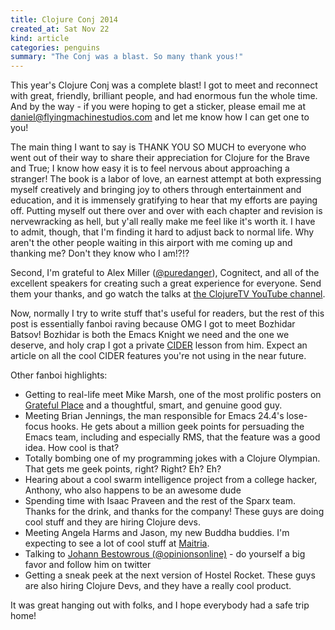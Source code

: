 ```yaml
---
title: Clojure Conj 2014
created_at: Sat Nov 22
kind: article
categories: penguins
summary: "The Conj was a blast. So many thank yous!"
---
```


This year's Clojure Conj was a complete blast! I got to meet and
reconnect with great, friendly, brilliant people, and had enormous fun
the whole time. And by the way - if you were hoping to get a sticker,
please email me at
[daniel@flyingmachinestudios.com](mailto:daniel@flyingmachinestudios.com)
and let me know how I can get one to you!

The main thing I want to say is THANK YOU SO MUCH to everyone who went
out of their way to share their appreciation for Clojure for the Brave
and True; I know how easy it is to feel nervous about approaching a
stranger! The book is a labor of love, an earnest attempt at both
expressing myself creatively and bringing joy to others through
entertainment and education, and it is immensely gratifying to hear
that my efforts are paying off. Putting myself out there over and over
with each chapter and revision is nervewracking as hell, but y'all
really make me feel like it's worth it. I have to admit, though, that
I'm finding it hard to adjust back to normal life. Why aren't the
other people waiting in this airport with me coming up and thanking
me? Don't they know who I am!?!?

Second, I'm grateful to Alex Miller
([@puredanger](http://twitter.com/puredanger)), Cognitect, and all of
the excellent speakers for creating such a great experience for
everyone. Send them your thanks, and go watch the talks at
[the ClojureTV YouTube channel](https://t.co/0YyJNkC6lH).

Now, normally I try to write stuff that's useful for readers, but the
rest of this post is essentially fanboi raving because OMG I got to
meet Bozhidar Batsov! Bozhidar is both the Emacs Knight we need and
the one we deserve, and holy crap I got a private
[CIDER](https://github.com/clojure-emacs/cider) lesson from
him. Expect an article on all the cool CIDER features you're not using
in the near future.

Other fanboi highlights:

* Getting to real-life meet Mike Marsh, one of the most prolific
  posters on [Grateful Place](http://www.gratefulplace.com) and a
  thoughtful, smart, and genuine good guy.
* Meeting Brian Jennings, the man responsible for Emacs 24.4's
  lose-focus hooks. He gets about a million geek points for persuading
  the Emacs team, including and especially RMS, that the feature was a
  good idea. How cool is that?
* Totally bombing one of my programming jokes with a Clojure
  Olympian. That gets me geek points, right? Right? Eh? Eh?
* Hearing about a cool swarm intelligence project from a college
  hacker, Anthony, who also happens to be an awesome dude
* Spending time with Isaac Praveen and the rest of the Sparx
  team. Thanks for the drink, and thanks for the company! These guys
  are doing cool stuff and they are hiring Clojure devs.
* Meeting Angela Harms and Jason, my new Buddha buddies. I'm expecting
  to see a lot of cool stuff at [Maitria](http://maitria.com/).
* Talking to [Johann Bestowrous (@opinionsonline)](@opinionsonline) -
  do yourself a big favor and follow him on twitter
* Getting a sneak peek at the next version of Hostel Rocket. These
  guys are also hiring Clojure Devs, and they have a really cool
  product.

It was great hanging out with folks, and I hope everybody had a safe
trip home!

